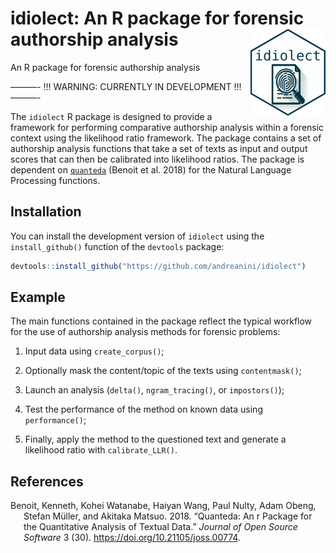
<!-- README.md is generated from README.Rmd. Please edit that file -->

# **idiolect**: An R package for forensic authorship analysis <img src="man/figures/logo.png" align="right" height="139"/>

An R package for forensic authorship analysis

<!-- badges: start -->
<!-- badges: end -->

———- !!! WARNING: CURRENTLY IN DEVELOPMENT !!! ———-

The `idiolect` R package is designed to provide a framework for
performing comparative authorship analysis within a forensic context
using the likelihood ratio framework. The package contains a set of
authorship analysis functions that take a set of texts as input and
output scores that can then be calibrated into likelihood ratios. The
package is dependent on [`quanteda`](https://quanteda.io) (Benoit et al.
2018) for the Natural Language Processing functions.

## Installation

You can install the development version of `idiolect` using the
`install_github()` function of the `devtools` package:

``` r
devtools::install_github("https://github.com/andreanini/idiolect")
```

## Example

The main functions contained in the package reflect the typical workflow
for the use of authorship analysis methods for forensic problems:

1.  Input data using `create_corpus()`;

2.  Optionally mask the content/topic of the texts using
    `contentmask()`;

3.  Launch an analysis (`delta()`, `ngram_tracing()`, or `impostors()`);

4.  Test the performance of the method on known data using
    `performance()`;

5.  Finally, apply the method to the questioned text and generate a
    likelihood ratio with `calibrate_LLR()`.

## References

<div id="refs" class="references csl-bib-body hanging-indent">

<div id="ref-benoit2018" class="csl-entry">

Benoit, Kenneth, Kohei Watanabe, Haiyan Wang, Paul Nulty, Adam Obeng,
Stefan Müller, and Akitaka Matsuo. 2018. “Quanteda: An r Package for the
Quantitative Analysis of Textual Data.” *Journal of Open Source
Software* 3 (30). <https://doi.org/10.21105/joss.00774>.

</div>

</div>
